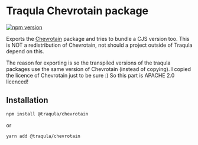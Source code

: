 # Traqula Chevrotain package

[![npm version](https://badge.fury.io/js/@traqula%2Fchevrotain.svg)](https://www.npmjs.com/package/@traqula/chevrotain)

Exports the [Chevrotain](https://chevrotain.io/docs/) package and tries to bundle a CJS version too.
This is NOT a redistribution of Chevrotain, not should a project outside of Traqula depend on this.

The reason for exporting is so the transpiled versions of the traqula packages use the same version of Chevrotain (instead of copying).
I copied the licence of Chevrotain just to be sure :)
So this part is APACHE 2.0 licenced!

## Installation

```bash
npm install @traqula/chevrotain
```

or

```bash
yarn add @traqula/chevrotain
```
